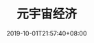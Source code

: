 ---
weight: 9
title: "元宇宙经济"
description: ""
date: 2019-10-01T21:57:40+08:00
lastmod: 2020-01-01T16:45:40+08:00
draft: false
ico: ''
navigation: ["Metaverse Properties","Metaverse Advertising","Metaverse E-Commerce","Creator Economy"]
hidePage: true
---